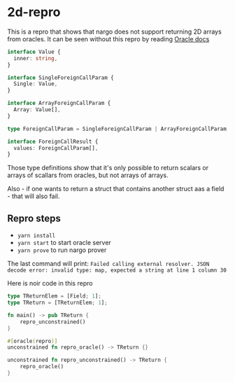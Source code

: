# 2d-repro

This is a repro that shows that nargo does not support returning 2D arrays from oracles.
It can be seen without this repro by reading [Oracle docs](https://noir-lang.org/docs/how_to/how-to-oracles#step-2---write-an-rpc-server)

```ts
interface Value {
  inner: string,
}

interface SingleForeignCallParam {
  Single: Value,
}

interface ArrayForeignCallParam {
  Array: Value[],
}

type ForeignCallParam = SingleForeignCallParam | ArrayForeignCallParam;

interface ForeignCallResult {
  values: ForeignCallParam[],
}
```

Those type definitions show that it's only possible to return scalars or arrays of scallars from oracles, but not arrays of arrays.

Also - if one wants to return a struct that contains another struct aas a field - that will also fail.

## Repro steps

- `yarn install`
- `yarn start` to start oracle server
- `yarn prove` to run nargo prover

The last command will print: `Failed calling external resolver. JSON decode error: invalid type: map, expected a string at line 1 column 30`

Here is noir code in this repro

```rust
type TReturnElem = [Field; 1];
type TReturn = [TReturnElem; 1];

fn main() -> pub TReturn {
    repro_unconstrained()
}

#[oracle(repro)]
unconstrained fn repro_oracle() -> TReturn {}

unconstrained fn repro_unconstrained() -> TReturn {
    repro_oracle()
}
```